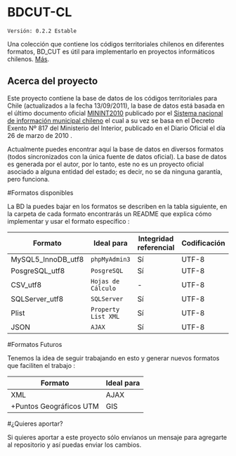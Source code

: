 # BDCUT-CL
`Versión: 0.2.2 Estable`

Una colección que contiene los códigos territoriales chilenos en diferentes formatos, BD_CUT es útil para implementarlo en proyectos informáticos chilenos. [Más](http://www.lacosox.org/?q=codigo_territorial_sql_Regiones_provincias_comunas_de_Chile).

## Acerca del proyecto

Este proyecto contiene la base de datos de los códigos territoriales para Chile
(actualizados a la fecha 13/09/2011), la base de datos está basada en el último
documento oficial [MININT2010](http://www.sinim.cl/archivos/centro_descargas/modificacion_instructivo_pres_codigos.pdf) publicado por el [Sistema nacional de
información municipal chileno](http://www.sinim.cl/) el cual a su vez se basa en
el Decreto Exento Nº 817 del Ministerio del Interior, publicado en el Diario
Oficial el día 26 de marzo de 2010 .

Actualmente puedes encontrar aquí la base de datos en diversos formatos
(todos sincronizados con la única fuente de datos oficial). La base de datos es
generada por el autor, por lo tanto, este no es un proyecto oficial asociado a
alguna entidad del estado; es decir, no se da ninguna garantía, pero funciona.

#Formatos disponibles

La BD la puedes bajar en los formatos se describen en la tabla siguiente, en la carpeta de cada formato encontrarás un README que explica cómo implementar y usar el formato específico :


|     **Formato**       |     **Ideal para**   |**Integridad referencial**| **Codificación**|
|-----------------------|----------------------|--------------------------|-----------------|
| MySQL5_InnoDB_utf8    |    ``phpMyAdmin3``   |            Sí            |      UTF-8      |
| PosgreSQL_utf8        |     ``PosgreSQL``    |            Sí            |      UTF-8      |
| CSV_utf8              |``Hojas de Cálculo``  |             -            |      UTF-8      |
| SQLServer_utf8        |``SQLServer``         |            Sí            |      UTF-8      |
| Plist                 |``Property List XML`` |            Sí            |      UTF-8      |
| JSON                  |``AJAX``              |            Sí            |      UTF-8      |


#Formatos Futuros

Tenemos la idea de seguir trabajando en esto y generar nuevos formatos que faciliten el trabajo :


|     **Formato**         |     **Ideal para**   |
|-------------------------|----------------------|
| XML	                  |         AJAX         |
|+Puntos Geográficos UTM  |          GIS         |


#¿Quieres aportar?


Si quieres aportar a este proyecto sólo envíanos un mensaje para agregarte al repositorio y así puedas enviar los cambios.
